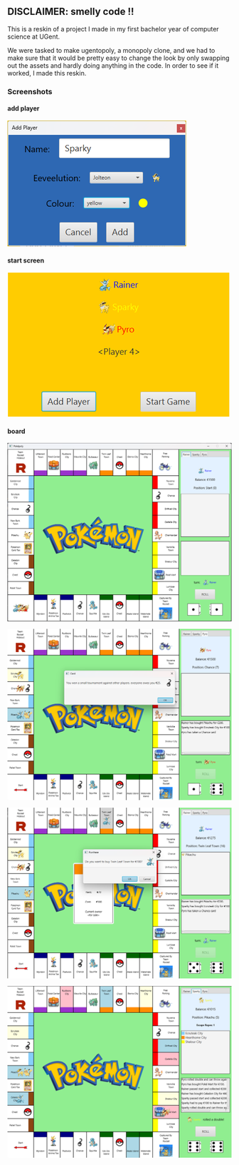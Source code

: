 ## DISCLAIMER: smelly code !!

This is a reskin of a project I made in my first bachelor year of computer science at UGent.


We were tasked to make ugentopoly, a monopoly clone, and we had to make sure that it would be pretty easy to change the look by only swapping out the assets and hardly doing anything in the code. In order to see if it worked, I made this reskin.

### Screenshots

#### add player
![add player](/screenshots/add_player.png)

#### start screen
![start screen](/screenshots/start_screen.png)

#### board
![start board](/screenshots/start_board.png)

![chance card](/screenshots/chance_card.png)

![buy property](/screenshots/buy_property.png)

![mid-game board](/screenshots/midgame_board.png)
